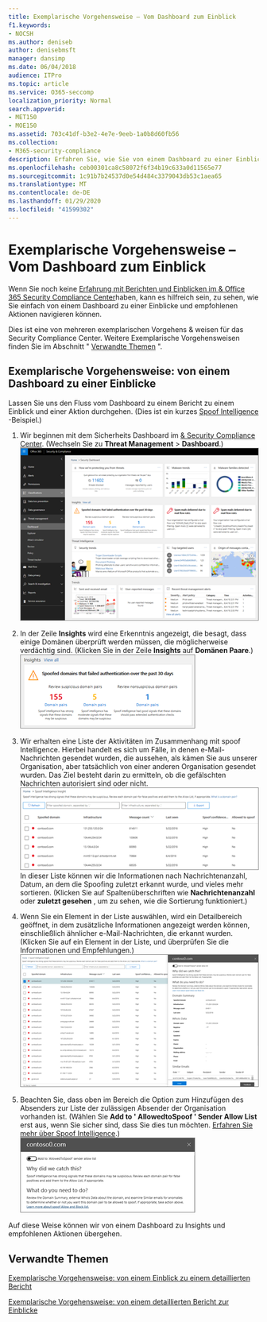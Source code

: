 ```yaml
---
title: Exemplarische Vorgehensweise – Vom Dashboard zum Einblick
f1.keywords:
- NOCSH
ms.author: deniseb
author: denisebmsft
manager: dansimp
ms.date: 06/04/2018
audience: ITPro
ms.topic: article
ms.service: O365-seccomp
localization_priority: Normal
search.appverid:
- MET150
- MOE150
ms.assetid: 703c41df-b3e2-4e7e-9eeb-1a0b8d60fb56
ms.collection:
- M365-security-compliance
description: Erfahren Sie, wie Sie von einem Dashboard zu einer Einblicke mit empfohlenen Aktionen im &amp; Security Compliance Center wechseln können.
ms.openlocfilehash: ceb00301ca8c58072f6f34b19c633a0d11565e77
ms.sourcegitcommit: 1c91b7b24537d0e54d484c3379043db53c1aea65
ms.translationtype: MT
ms.contentlocale: de-DE
ms.lasthandoff: 01/29/2020
ms.locfileid: "41599302"
---
```

# <a name="walkthrough---from-a-dashboard-to-an-insight"></a>Exemplarische Vorgehensweise – Vom Dashboard zum Einblick

Wenn Sie noch keine [Erfahrung mit Berichten und Einblicken im &amp; Office 365 Security Compliance Center](reports-and-insights-in-security-and-compliance.md)haben, kann es hilfreich sein, zu sehen, wie Sie einfach von einem Dashboard zu einer Einblicke und empfohlenen Aktionen navigieren können. 
  
Dies ist eine von mehreren exemplarischen Vorgehens &amp; weisen für das Security Compliance Center. Weitere Exemplarische Vorgehensweisen finden Sie im Abschnitt " [Verwandte Themen](#related-topics) ". 
  
## <a name="walkthrough-from-a-dashboard-to-an-insight"></a>Exemplarische Vorgehensweise: von einem Dashboard zu einer Einblicke

Lassen Sie uns den Fluss vom Dashboard zu einem Bericht zu einem Einblick und einer Aktion durchgehen. (Dies ist ein kurzes [Spoof Intelligence](learn-about-spoof-intelligence.md) -Beispiel.) 
  
1. Wir beginnen mit dem Sicherheits Dashboard im [ &amp; Security Compliance Center](https://protection.office.com). (Wechseln Sie zu **Threat Management** \> **Dashboard**.)<br>![Wählen Sie im &amp; Security Compliance Center die Option Threat \> Management Dashboard aus.](../media/05a38660-eb13-4960-a266-11809c453d95.png)<br>
  
2. In der Zeile **Insights** wird eine Erkenntnis angezeigt, die besagt, dass einige Domänen überprüft werden müssen, die möglicherweise verdächtig sind. (Klicken Sie in der Zeile **Insights** auf **Domänen Paare**.)<br>![In der Zeile "Insights" werden potenzielle Spoofing-Bedenken erwähnt](../media/dd1d0cb3-3201-45d7-b41d-18a0944fe85d.png)<br>
  
3. Wir erhalten eine Liste der Aktivitäten im Zusammenhang mit spoof Intelligence. Hierbei handelt es sich um Fälle, in denen e-Mail-Nachrichten gesendet wurden, die aussehen, als kämen Sie aus unserer Organisation, aber tatsächlich von einer anderen Organisation gesendet wurden. Das Ziel besteht darin zu ermitteln, ob die gefälschten Nachrichten autorisiert sind oder nicht.<br>![Einblicke in Spoof Intelligence](../media/a2e2b4fd-0c1e-499f-8401-cf3089da82fa.png)<br>In dieser Liste können wir die Informationen nach Nachrichtenanzahl, Datum, an dem die Spoofing zuletzt erkannt wurde, und vieles mehr sortieren. (Klicken Sie auf Spaltenüberschriften wie **Nachrichtenanzahl** oder **zuletzt gesehen** , um zu sehen, wie die Sortierung funktioniert.) 
    
4. Wenn Sie ein Element in der Liste auswählen, wird ein Detailbereich geöffnet, in dem zusätzliche Informationen angezeigt werden können, einschließlich ähnlicher e-Mail-Nachrichten, die erkannt wurden. (Klicken Sie auf ein Element in der Liste, und überprüfen Sie die Informationen und Empfehlungen.)<br>![Durch Auswählen eines Elements wird ein Detailbereich geöffnet.](../media/7ad1faa5-6ca2-474e-a609-eb275e0a8e59.png)<br>
  
5. Beachten Sie, dass oben im Bereich die Option zum Hinzufügen des Absenders zur Liste der zulässigen Absender der Organisation vorhanden ist. (Wählen Sie **Add to ' AllowedtoSpoof ' Sender Allow List** erst aus, wenn Sie sicher sind, dass Sie dies tun möchten. [Erfahren Sie mehr über Spoof Intelligence](learn-about-spoof-intelligence.md).)<br>![Sie können einen Absender autorisieren.](../media/caf0c20a-6047-486d-8060-5a229a3de49f.png)
  
Auf diese Weise können wir von einem Dashboard zu Insights und empfohlenen Aktionen übergehen.
  
## <a name="related-topics"></a>Verwandte Themen

[Exemplarische Vorgehensweise: von einem Einblick zu einem detaillierten Bericht](from-an-insight-to-a-detailed-report.md)
  
[Exemplarische Vorgehensweise: von einem detaillierten Bericht zur Einblicke](from-a-detailed-report-to-an-insight.md)
  

